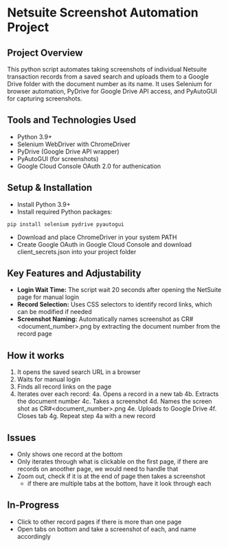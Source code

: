 # Netsuite Screenshot Automation Project

## Project Overview

This python script automates taking screenshots of individual Netsuite transaction records from a saved search and uploads them to a Google Drive folder with the document number as its name. It uses Selenium for browser automation, PyDrive for Google Drive API access, and PyAutoGUI for capturing screenshots.

## Tools and Technologies Used
- Python 3.9+
- Selenium WebDriver with ChromeDriver
- PyDrive (Google Drive API wrapper)
- PyAutoGUI (for screenshots)
- Google Cloud Console OAuth 2.0 for authenication


## Setup & Installation
- Install Python 3.9+
- Install required Python packages: 
```shell
pip install selenium pydrive pyautogui
```
- Download and place ChromeDriver in your system PATH
- Create Google OAuth in Google Cloud Console and download client_secrets.json into your project folder

## Key Features and Adjustability
- **Login Wait Time:** The script wait 20 seconds after opening the NetSuite page for manual login
- **Record Selection:** Uses CSS selectors to identify record links, which can be modified if needed
- **Screenshot Naming:** Automatically names screenshot as CR#<document_number>.png by extracting the document number from the record page

## How it works
1. It opens the saved search URL in a browser
2. Waits for manual login
3. Finds all record links on the page
4. Iterates over each record: 
    4a. Opens a record in a new tab
    4b. Extracts the document number
    4c. Takes a screenshot
    4d. Names the screen shot as CR#<document_number>.png
    4e. Uploads to Google Drive
    4f. Closes tab
    4g. Repeat step 4a with a new record

## Issues
- Only shows one record at the bottom
- Only iterates through what is clickable on the first page, if there are records on anoother page, we would need to handle that
- Zoom out, check if it is at the end of page then takes a screenshot
    - if there are multiple tabs at the bottom, have it look through each

## In-Progress
- Click to other record pages if there is more than one page
- Open tabs on bottom and take a screenshot of each, and name accordingly

